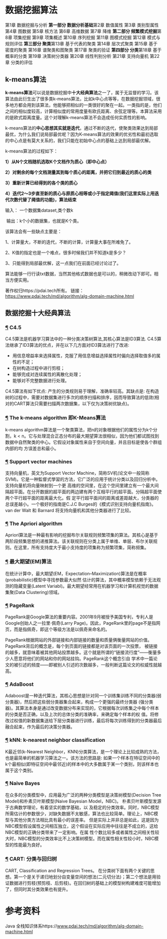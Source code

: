 # 数据挖掘算法

第1章 数据挖掘与分析 **第一部分 数据分析基础**第2章 数值属性 第3章 类别型属性 第4章 图数据 第5章 核方法 第6章 高维数据 第7章 降维 **第二部分 频繁模式挖掘**第8章 项集挖掘 第9章 项集概述 第10章 序列挖掘 第11章 图模式挖掘 第12章 模式与规则评估 **第三部分 聚类**第13章 基于代表的聚类 第14章 层次式聚类 第15章 基于密度的聚类 第16章 谱聚类和图聚类 第17章 聚类的验证 **第四部分 分类**第18章 基于概率的分类 第19章 决策树分类器 第20章 线性判别分析 第21章 支持向量机 第22章 分类的评估





## k-means算法

**k-means算法**可以说是数据挖掘中**十大经典算法**之一了，属于无监督的学习。该算法由此衍生出了很多类k-means算法，比如k中心点等等，在数据挖掘领域，很多地方都会用到该算法，他能够把相似的一类很好的聚在一起。一类指的是，他们之间的相似度较高，计算相似度的常用度量有欧氏距离、余弦定理等。本算法采用的是欧式距离度量。这个对理解k-means算法不会造成任何实质性的影响。

k-means算法的**中心思想其实就是迭代**，通过不断的迭代，使聚类效果达到局部最优，为什么我们说局部最优呢？因为K-means算法的效果的优劣性和最初选取的中心点是有莫大关系的，我们只能在初始中心点的基础上达到局部最优解。

  k-means算法的过程如下：

**1）从N个文档随机选取K个文档作为质心（即中心点）[
](http://baike.baidu.com/view/139124.htm)**

**2）对剩余的每个文档测量其到每个质心的距离，并把它归到最近的质心的类**

**3）重新计算已经得到的各个类的质心**

**4）迭代2～3步直至新的质心与原质心相等或小于指定阈值(我们这里实际上用迭代次数代替了阈值的功能)，算法结束**

输入： 一个数据集dataset,类个数k

​     输出：k个小的数据集，也就是K个类。

 该算法会有一些缺点主要是：

  1、计算量大，不断的迭代，不断的计算，计算量大事在所难免了。

  2、K值的指定也是一个难点，很多时候我们并不知道k是多少？

  3、只能得到局部最优解，这一点我们在前面已经讨论过了。

  算法能够一行行读txt数据，当然其他格式数据也是可以的，稍微改动下即可。相当方便实用。



著作权归https://pdai.tech所有。 链接：https://www.pdai.tech/md/algorithm/alg-domain-machine.html

## 数据挖掘十大经典算法

### [¶](#c45) C4.5

C4.5算法是机器学习算法中的一种分类决策树算法,其核心算法是ID3算法. C4.5算法继承了ID3算法的优点，并在以下几方面对ID3算法进行了改进:

- 用信息增益率来选择属性，克服了用信息增益选择属性时偏向选择取值多的属性的不足；
- 在树构造过程中进行剪枝；
- 能够完成对连续属性的离散化处理；
- 能够对不完整数据进行处理。

C4.5算法有如下优点: 产生的分类规则易于理解，准确率较高。其缺点是: 在构造树的过程中，需要对数据集进行多次的顺序扫描和排序，因而导致算法的低效(相对的CART算法只需要扫描两次数据集，以下仅为决策树优缺点)。

### [¶](#the-k-means-algorithm-即k-means算法) The k-means algorithm 即K-Means算法

k-means algorithm算法是一个聚类算法，把n的对象根据他们的属性分为k个分割，k < n。它与处理混合正态分布的最大期望算法很相似，因为他们都试图找到数据中自然聚类的中心。它假设对象属性来自于空间向量，并且目标是使各个群组内部的均 方误差总和最小。

### [¶](#support-vector-machines) Support vector machines

支持向量机，英文为Support Vector Machine，简称SV机(论文中一般简称SVM)。它是一种監督式學習的方法，它广泛的应用于统计分类以及回归分析中。支持向量机将向量映射到一个更 高维的空间里，在这个空间里建立有一个最大间隔超平面。在分开数据的超平面的两边建有两个互相平行的超平面。分隔超平面使两个平行超平面的距离最大化。假 定平行超平面间的距离或差距越大，分类器的总误差越小。一个极好的指南是C.J.C Burges的《模式识别支持向量机指南》。van der Walt 和 Barnard 将支持向量机和其他分类器进行了比较。

### [¶](#the-apriori-algorithm) The Apriori algorithm

Apriori算法是一种最有影响的挖掘布尔关联规则频繁项集的算法。其核心是基于两阶段频集思想的递推算法。该关联规则在分类上属于单维、单层、布尔关联规则。在这里，所有支持度大于最小支持度的项集称为频繁项集，简称频集。

### [¶](#最大期望em算法) 最大期望(EM)算法

在统计计算中，最大期望(EM，Expectation–Maximization)算法是在概率(probabilistic)模型中寻找参数最大似然 估计的算法，其中概率模型依赖于无法观测的隐藏变量(Latent Variabl)。最大期望经常用在机器学习和计算机视觉的数据集聚(Data Clustering)领域。



### [¶](#pagerank) PageRank

PageRank是Google算法的重要内容。2001年9月被授予美国专利，专利人是Google创始人之一拉里·佩奇(Larry Page)。因此，PageRank里的page不是指网页，而是指佩奇，即这个等级方法是以佩奇来命名的。

PageRank根据网站的外部链接和内部链接的数量和质量俩衡量网站的价值。PageRank背后的概念是，每个到页面的链接都是对该页面的一次投票， 被链接的越多，就意味着被其他网站投票越多。这个就是所谓的“链接流行度”——衡量多少人愿意将他们的网站和你的网站挂钩。PageRank这个概念引自 学术中一篇论文的被引述的频度——即被别人引述的次数越多，一般判断这篇论文的权威性就越高。



### [¶](#adaboost) AdaBoost

Adaboost是一种迭代算法，其核心思想是针对同一个训练集训练不同的分类器(弱分类器)，然后把这些弱分类器集合起来，构成一个更强的最终分类器 (强分类器)。其算法本身是通过改变数据分布来实现的，它根据每次训练集之中每个样本的分类是否正确，以及上次的总体分类的准确率，来确定每个样本的权 值。将修改过权值的新数据集送给下层分类器进行训练，最后将每次训练得到的分类器最后融合起来，作为最后的决策分类器。

### [¶](#knn-k-nearest-neighbor-classification) kNN: k-nearest neighbor classification

K最近邻(k-Nearest Neighbor，KNN)分类算法，是一个理论上比较成熟的方法，也是最简单的机器学习算法之一。该方法的思路是: 如果一个样本在特征空间中的k个最相似(即特征空间中最邻近)的样本中的大多数属于某一个类别，则该样本也属于这个类别。

### [¶](#naive-bayes) Naive Bayes

在众多的分类模型中，应用最为广泛的两种分类模型是决策树模型(Decision Tree Model)和朴素贝叶斯模型(Naive Bayesian Model，NBC)。 朴素贝叶斯模型发源于古典数学理论，有着坚实的数学基础，以 及稳定的分类效率。同时，NBC模型所需估计的参数很少，对缺失数据不太敏感，算法也比较简单。理论上，NBC模型与其他分类方法相比具有最小的误差率。 但是实际上并非总是如此，这是因为NBC模型假设属性之间相互独立，这个假设在实际应用中往往是不成立的，这给NBC模型的正确分类带来了一定影响。在属 性个数比较多或者属性之间相关性较大时，NBC模型的分类效率比不上决策树模型。而在属性相关性较小时，NBC模型的性能最为良好。

### [¶](#cart-分类与回归树) CART: 分类与回归树

CART, Classification and Regression Trees。 在分类树下面有两个关键的思想。第一个是关于递归地划分自变量空间的想法(二元切分法)；第二个想法是用验证数据进行剪枝(预剪枝、后剪枝)。在回归树的基础上的模型树构建难度可能增加了，但同时其分类效果也有提升。

# 参考资料

Java 全栈知识体系https://www.pdai.tech/md/algorithm/alg-domain-machine.html